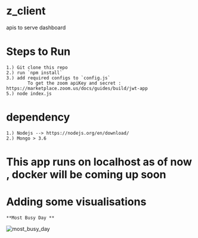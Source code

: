 # z_client
apis to serve dashboard

# Steps to Run 
    1.) Git clone this repo
    2.) run `npm install`
    3.) add required configs to `config.js`
            To get the zoom apiKey and secret : https://marketplace.zoom.us/docs/guides/build/jwt-app
    5.) node index.js
 
# dependency
    1.) Nodejs --> https://nodejs.org/en/download/
    2.) Mongo > 3.6 

# This app runs on localhost as of now , docker will be coming up soon


# Adding some visualisations

    **Most Busy Day **
![most_busy_day](https://user-images.githubusercontent.com/58457067/112960846-745ce680-9162-11eb-8f1f-dfe19991731e.png)


